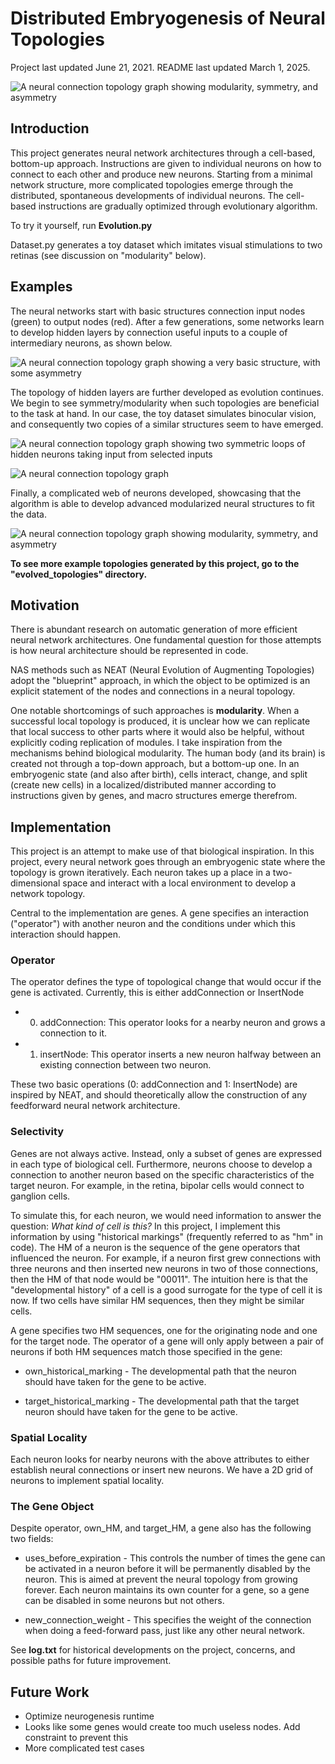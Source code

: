 # Distributed Embryogenesis of Neural Topologies

Project last updated June 21, 2021. README last updated March 1, 2025.

![A neural connection topology graph showing modularity, symmetry, and asymmetry](evolved_topologies/G23.png)

## Introduction

This project generates neural network architectures through a cell-based, bottom-up approach. Instructions are given to individual neurons on how to connect to each other and produce new neurons. Starting from a minimal network structure, more complicated topologies emerge through the distributed, spontaneous developments of individual neurons. The cell-based instructions are gradually optimized through evolutionary algorithm.

To try it yourself, run __Evolution.py__

Dataset.py generates a toy dataset which imitates visual stimulations to two retinas (see discussion on "modularity" below).

## Examples

The neural networks start with basic structures connection input nodes (green) to output nodes (red).
After a few generations, some networks learn to develop hidden layers by connection useful inputs to a couple of intermediary neurons, as shown below. 

![A neural connection topology graph showing a very basic structure, with some asymmetry](evolved_topologies/G09.png)

The topology of hidden layers are further developed as evolution continues. We begin to see symmetry/modularity when such topologies are beneficial to the task at hand. In our case, the toy dataset simulates binocular vision, and consequently two copies of a similar structures seem to have emerged. 

![A neural connection topology graph showing two symmetric loops of hidden neurons taking input from selected inputs](evolved_topologies/G10.png)


![A neural connection topology graph](evolved_topologies/G18.png)

Finally, a complicated web of neurons developed, showcasing that the algorithm is able to develop advanced modularized neural structures to fit the data.

![A neural connection topology graph showing modularity, symmetry, and asymmetry](evolved_topologies/G23.png)


__To see more example topologies generated by this project, go to the "evolved_topologies" directory.__

## Motivation

There is abundant research on automatic generation of more efficient neural network architectures. One fundamental question for those attempts is how neural architecture should be represented in code.

NAS methods such as NEAT (Neural Evolution of Augmenting Topologies) adopt the "blueprint" approach, in which the object to be optimized is an explicit statement of the nodes and connections in a neural topology.

One notable shortcomings of such approaches is __modularity__. When a successful local topology is produced, it is unclear how we can replicate that local success to other parts where it would also be helpful, without explicitly coding replication of modules.
I take inspiration from the mechanisms behind biological modularity. The human body (and its brain) is created not through a top-down approach, but a bottom-up one. In an embryogenic state (and also after birth), cells interact, change, and split (create new cells) in a localized/distributed manner according to instructions given by genes, and macro structures emerge therefrom.

## Implementation

This project is an attempt to make use of that biological inspiration. In this project, every neural network goes through an embryogenic state where the topology is grown iteratively.
Each neuron takes up a place in a two-dimensional space and interact with a local environment to develop a network topology.

Central to the implementation are genes. A gene specifies an interaction ("operator") with another neuron and the conditions under which this interaction should happen.

### Operator

The operator defines the type of topological change that would occur if the gene is activated. Currently, this is either addConnection or InsertNode

* 0. addConnection: This operator looks for a nearby neuron and grows a connection to it.
* 1. insertNode: This operator inserts a new neuron halfway between an existing connection between two neuron.

These two basic operations (0: addConnection and 1: InsertNode) are inspired by NEAT, and should theoretically allow the construction of any feedforward neural network architecture.

### Selectivity

Genes are not always active. Instead, only a subset of genes are expressed in each type of biological cell. Furthermore, neurons choose to develop a connection to another neuron based on the specific characteristics of the target neuron. For example, in the retina, bipolar cells would connect to ganglion cells.

To simulate this, for each neuron, we would need information to answer the question: _What kind of cell is this?_
In this project, I implement this information by using "historical markings" (frequently referred to as "hm" in code).
The HM of a neuron is the sequence of the gene operators that influenced the neuron.
For example, if a neuron first grew connections with three neurons and then inserted new neurons in two of those connections, then the HM of that node would be "00011".
The intuition here is that the "developmental history" of a cell is a good surrogate for the type of cell it is now. If two cells have similar HM sequences, then they might be similar cells.

A gene specifies two HM sequences, one for the originating node and one for the target node. The operator of a gene will only apply between a pair of neurons if both HM sequences match those specified in the gene:

* own_historical_marking - The developmental path that the neuron should have taken for the gene to be active.

* target_historical_marking - The developmental path that the target neuron should have taken for the gene to be active.

### Spatial Locality

Each neuron looks for nearby neurons with the above attributes to either establish neural connections or insert new neurons. We have a 2D grid of neurons to implement spatial locality.

### The Gene Object

Despite operator, own_HM, and target_HM, a gene also has the following two fields:

* uses_before_expiration - This controls the number of times the gene can be activated in a neuron before it will be permanently disabled by the neuron. This is aimed at prevent the neural topology from growing forever. Each neuron maintains its own counter for a gene, so a gene can be disabled in some neurons but not others.

* new_connection_weight - This specifies the weight of the connection when doing a feed-forward pass, just like any other neural network.

See __log.txt__ for historical developments on the project, concerns, and possible paths for future improvement.

## Future Work

- Optimize neurogenesis runtime
- Looks like some genes would create too much useless nodes. Add constraint to prevent this
- More complicated test cases
